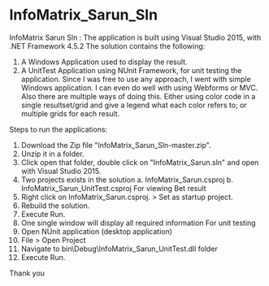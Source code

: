 # InfoMatrix_Sarun_Sln
InfoMatrix Sarun Sln :
The application is built using Visual Studio 2015, with .NET Framework 4.5.2
The solution contains the following:
1.  A Windows Application used to display the result.
2.  A UnitTest Application using NUnit Framework, for unit testing the application.
Since I was free to use any approach, I went with simple Windows application. I can even do well with using Webforms or MVC. 
Also there are multiple ways of doing this. Either using color code in a single resultset/grid and give a legend what each color refers to; 
or multiple grids for each result. 

Steps to run the applications:
1.  Download the Zip file "InfoMatrix_Sarun_Sln-master.zip".
2.  Unzip it in a folder.
3.  Click open that folder, double click on "InfoMatrix_Sarun.sln" and open with Visual Studio 2015. 
4.  Two projects exists in the solution
    a. InfoMatrix_Sarun.csproj
    b. InfoMatrix_Sarun_UnitTest.csproj
For viewing Bet result
5.  Right click on InfoMatrix_Sarun.csproj. > Set as startup project.
6.  Rebuild the solution.
7.  Execute Run.
8.  One single window will display all required information
For unit testing
9.  Open NUnit application (desktop application)
10. File > Open Project 
11. Navigate to bin\Debug\InfoMatrix_Sarun_UnitTest.dll folder
12. Execute Run.

Thank you
